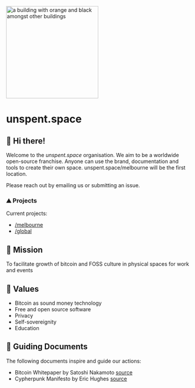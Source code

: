 <img style="width: 250px;" alt="a building with orange and black amongst other buildings" src="https://github.com/unspentspace/.github/assets/132414909/e2ec3e4a-7ba1-4277-97a9-9c3fb4a4f64f">

# unspent.space

## 👋 Hi there!
Welcome to the _unspent.space_ organisation. We aim to be a worldwide open-source franchise. Anyone can use the brand, documentation and tools to create their own space. unspent.space/melbourne will be the first location.

Please reach out by emailing us or submitting an issue.


### ⛰️ Projects
Current projects:
- [/melbourne](https://github.com/unspentspace/melbourne)
- [/global](https://github.com/unspentspace/global)


## 🚀 Mission
To facilitate growth of bitcoin and FOSS culture in physical spaces for work and events

## 🧡 Values
- Bitcoin as sound money technology
- Free and open source software
- Privacy
- Self-sovereignity
- Education

## 🧭 Guiding Documents
The following documents inspire and guide our actions:
- Bitcoin Whitepaper by Satoshi Nakamoto [source](https://bitcoin.org/bitcoin.pdf)
- Cypherpunk Manifesto by Eric Hughes [source](https://nakamotoinstitute.org/cypherpunk-manifesto/)

